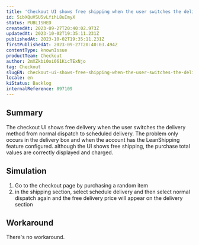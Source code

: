 ```yaml
---
title: 'Checkout UI shows free shipping when the user switches the delivery options'
id: 5ibXQuVSU5vLfihL8uImyX
status: PUBLISHED
createdAt: 2023-09-27T20:40:02.973Z
updatedAt: 2023-10-02T19:35:11.231Z
publishedAt: 2023-10-02T19:35:11.231Z
firstPublishedAt: 2023-09-27T20:40:03.494Z
contentType: knownIssue
productTeam: Checkout
author: 2mXZkbi0oi061KicTExNjo
tag: Checkout
slugEN: checkout-ui-shows-free-shipping-when-the-user-switches-the-delivery-options
locale: en
kiStatus: Backlog
internalReference: 897109
---
```


## Summary


The checkout UI shows free delivery when the user switches the delivery method from normal dispatch to scheduled delivery. The problem only occurs in the delivery box and when the account has the LeanShipping feature configured. although the UI shows free shipping, the purchase total values are correctly displayed and charged.


##

## Simulation



1. Go to the checkout page by purchasing a random item
2. in the shipping section, select schedule delivery and then select normal dispatch again and the free delivery price will appear on the delivery section


##

## Workaround


There's no workaround.




